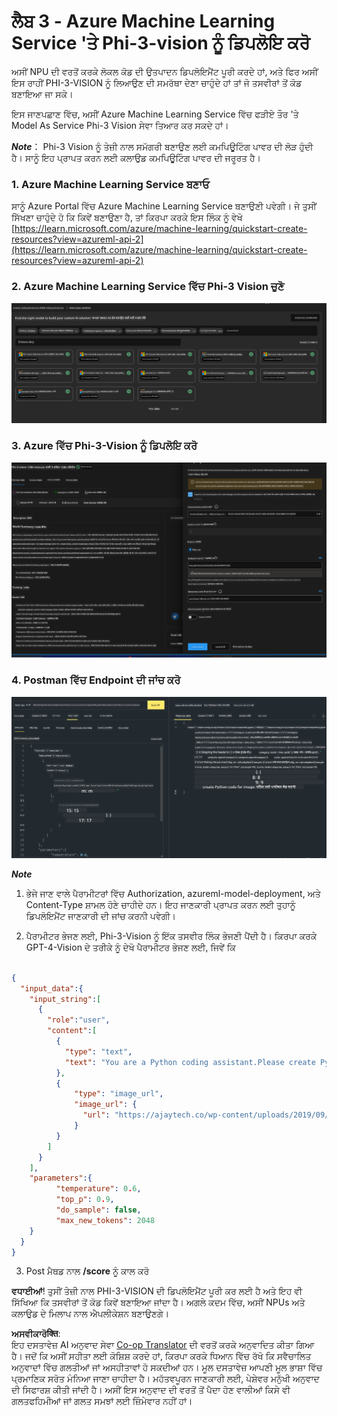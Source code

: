 <!--
CO_OP_TRANSLATOR_METADATA:
{
  "original_hash": "20cb4e6ac1686248e8be913ccf6c2bc2",
  "translation_date": "2025-05-09T19:42:48+00:00",
  "source_file": "md/02.Application/02.Code/Phi3/VSCodeExt/HOL/Apple/03.DeployPhi3VisionOnAzure.md",
  "language_code": "pa"
}
-->
# **ਲੈਬ 3 - Azure Machine Learning Service 'ਤੇ Phi-3-vision ਨੂੰ ਡਿਪਲੋਇ ਕਰੋ**

ਅਸੀਂ NPU ਦੀ ਵਰਤੋਂ ਕਰਕੇ ਲੋਕਲ ਕੋਡ ਦੀ ਉਤਪਾਦਨ ਡਿਪਲੋਇਮੈਂਟ ਪੂਰੀ ਕਰਦੇ ਹਾਂ, ਅਤੇ ਫਿਰ ਅਸੀਂ ਇਸ ਰਾਹੀਂ PHI-3-VISION ਨੂੰ ਲਿਆਉਣ ਦੀ ਸਮਰੱਥਾ ਦੇਣਾ ਚਾਹੁੰਦੇ ਹਾਂ ਤਾਂ ਜੋ ਤਸਵੀਰਾਂ ਤੋਂ ਕੋਡ ਬਣਾਇਆ ਜਾ ਸਕੇ।

ਇਸ ਜਾਣਪਛਾਣ ਵਿੱਚ, ਅਸੀਂ Azure Machine Learning Service ਵਿੱਚ ਫੜੀਏ ਤੌਰ 'ਤੇ Model As Service Phi-3 Vision ਸੇਵਾ ਤਿਆਰ ਕਰ ਸਕਦੇ ਹਾਂ।

***Note***： Phi-3 Vision ਨੂੰ ਤੇਜ਼ੀ ਨਾਲ ਸਮੱਗਰੀ ਬਣਾਉਣ ਲਈ ਕਮਪਿਊਟਿੰਗ ਪਾਵਰ ਦੀ ਲੋੜ ਹੁੰਦੀ ਹੈ। ਸਾਨੂੰ ਇਹ ਪ੍ਰਾਪਤ ਕਰਨ ਲਈ ਕਲਾਉਡ ਕਮਪਿਊਟਿੰਗ ਪਾਵਰ ਦੀ ਜਰੂਰਤ ਹੈ।


### **1. Azure Machine Learning Service ਬਣਾਓ**

ਸਾਨੂੰ Azure Portal ਵਿੱਚ Azure Machine Learning Service ਬਣਾਉਣੀ ਪਵੇਗੀ। ਜੇ ਤੁਸੀਂ ਸਿੱਖਣਾ ਚਾਹੁੰਦੇ ਹੋ ਕਿ ਕਿਵੇਂ ਬਣਾਉਣਾ ਹੈ, ਤਾਂ ਕਿਰਪਾ ਕਰਕੇ ਇਸ ਲਿੰਕ ਨੂੰ ਵੇਖੋ [https://learn.microsoft.com/azure/machine-learning/quickstart-create-resources?view=azureml-api-2](https://learn.microsoft.com/azure/machine-learning/quickstart-create-resources?view=azureml-api-2)


### **2. Azure Machine Learning Service ਵਿੱਚ Phi-3 Vision ਚੁਣੋ**

![Catalog](../../../../../../../../../translated_images/vison_catalog.e04e9e5f2b6ff115fff30e793e54e617da07251c7b192e1a68e6b050917f45aa.pa.png)


### **3. Azure ਵਿੱਚ Phi-3-Vision ਨੂੰ ਡਿਪਲੋਇ ਕਰੋ**


![Deploy](../../../../../../../../../translated_images/vision_deploy.c0582d08b5d49675c643f3bedc04ae106957304f3cd4702406fa08bea80ba213.pa.png)


### **4. Postman ਵਿੱਚ Endpoint ਦੀ ਜਾਂਚ ਕਰੋ**


![Test](../../../../../../../../../translated_images/vision_test.fb4ff33607077153c7b5dcf37648dc5a9cb550824aeba89963e6b270314fc554.pa.png)


***Note***

1. ਭੇਜੇ ਜਾਣ ਵਾਲੇ ਪੈਰਾਮੀਟਰਾਂ ਵਿੱਚ Authorization, azureml-model-deployment, ਅਤੇ Content-Type ਸ਼ਾਮਲ ਹੋਣੇ ਚਾਹੀਦੇ ਹਨ। ਇਹ ਜਾਣਕਾਰੀ ਪ੍ਰਾਪਤ ਕਰਨ ਲਈ ਤੁਹਾਨੂੰ ਡਿਪਲੋਇਮੈਂਟ ਜਾਣਕਾਰੀ ਦੀ ਜਾਂਚ ਕਰਨੀ ਪਵੇਗੀ।

2. ਪੈਰਾਮੀਟਰ ਭੇਜਣ ਲਈ, Phi-3-Vision ਨੂੰ ਇੱਕ ਤਸਵੀਰ ਲਿੰਕ ਭੇਜਣੀ ਪੈਂਦੀ ਹੈ। ਕਿਰਪਾ ਕਰਕੇ GPT-4-Vision ਦੇ ਤਰੀਕੇ ਨੂੰ ਦੇਖੋ ਪੈਰਾਮੀਟਰ ਭੇਜਣ ਲਈ, ਜਿਵੇਂ ਕਿ

```json

{
  "input_data":{
    "input_string":[
      {
        "role":"user",
        "content":[ 
          {
            "type": "text",
            "text": "You are a Python coding assistant.Please create Python code for image "
          },
          {
              "type": "image_url",
              "image_url": {
                "url": "https://ajaytech.co/wp-content/uploads/2019/09/index.png"
              }
          }
        ]
      }
    ],
    "parameters":{
          "temperature": 0.6,
          "top_p": 0.9,
          "do_sample": false,
          "max_new_tokens": 2048
    }
  }
}

```

3. Post ਮੈਥਡ ਨਾਲ **/score** ਨੂੰ ਕਾਲ ਕਰੋ

**ਵਧਾਈਆਂ**! ਤੁਸੀਂ ਤੇਜ਼ੀ ਨਾਲ PHI-3-VISION ਦੀ ਡਿਪਲੋਇਮੈਂਟ ਪੂਰੀ ਕਰ ਲਈ ਹੈ ਅਤੇ ਇਹ ਵੀ ਸਿੱਖਿਆ ਕਿ ਤਸਵੀਰਾਂ ਤੋਂ ਕੋਡ ਕਿਵੇਂ ਬਣਾਇਆ ਜਾਂਦਾ ਹੈ। ਅਗਲੇ ਕਦਮ ਵਿੱਚ, ਅਸੀਂ NPUs ਅਤੇ ਕਲਾਉਡ ਦੇ ਮਿਲਾਪ ਨਾਲ ਐਪਲੀਕੇਸ਼ਨ ਬਣਾਉਣਗੇ।

**ਅਸਵੀਕਾਰੋक्ति**:  
ਇਹ ਦਸਤਾਵੇਜ਼ AI ਅਨੁਵਾਦ ਸੇਵਾ [Co-op Translator](https://github.com/Azure/co-op-translator) ਦੀ ਵਰਤੋਂ ਕਰਕੇ ਅਨੁਵਾਦਿਤ ਕੀਤਾ ਗਿਆ ਹੈ। ਜਦੋਂ ਕਿ ਅਸੀਂ ਸਹੀਤਾ ਲਈ ਕੋਸ਼ਿਸ਼ ਕਰਦੇ ਹਾਂ, ਕਿਰਪਾ ਕਰਕੇ ਧਿਆਨ ਵਿੱਚ ਰੱਖੋ ਕਿ ਸਵੈਚਾਲਿਤ ਅਨੁਵਾਦਾਂ ਵਿੱਚ ਗਲਤੀਆਂ ਜਾਂ ਅਸਹੀਤਾਵਾਂ ਹੋ ਸਕਦੀਆਂ ਹਨ। ਮੂਲ ਦਸਤਾਵੇਜ਼ ਆਪਣੀ ਮੂਲ ਭਾਸ਼ਾ ਵਿੱਚ ਪ੍ਰਮਾਣਿਕ ਸਰੋਤ ਮੰਨਿਆ ਜਾਣਾ ਚਾਹੀਦਾ ਹੈ। ਮਹੱਤਵਪੂਰਨ ਜਾਣਕਾਰੀ ਲਈ, ਪੇਸ਼ੇਵਰ ਮਨੁੱਖੀ ਅਨੁਵਾਦ ਦੀ ਸਿਫਾਰਸ਼ ਕੀਤੀ ਜਾਂਦੀ ਹੈ। ਅਸੀਂ ਇਸ ਅਨੁਵਾਦ ਦੀ ਵਰਤੋਂ ਤੋਂ ਪੈਦਾ ਹੋਣ ਵਾਲੀਆਂ ਕਿਸੇ ਵੀ ਗਲਤਫਹਿਮੀਆਂ ਜਾਂ ਗਲਤ ਸਮਝਾਂ ਲਈ ਜ਼ਿੰਮੇਵਾਰ ਨਹੀਂ ਹਾਂ।